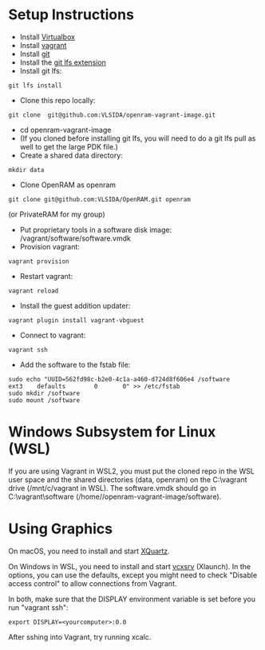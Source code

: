 # Setup Instructions #

* Install [Virtualbox](https://www.virtualbox.org/wiki/Downloads)
* Install [vagrant](https://www.vagrantup.com/)
* Install [git](https://git-scm.com/downloads)
* Install the [git lfs extension](https://git-lfs.github.com/)
* Install git lfs:
```
git lfs install
```
* Clone this repo locally:
```
git clone  git@github.com:VLSIDA/openram-vagrant-image.git
```
* cd openram-vagrant-image
* (If you cloned before installing git lfs, you will need to do a git lfs pull as well to get the large PDK file.)
* Create a shared data directory:
```
mkdir data
```
* Clone OpenRAM as openram
```
git clone git@github.com:VLSIDA/OpenRAM.git openram
```
(or PrivateRAM for my group)
* Put proprietary tools in a software disk image:
/vagrant/software/software.vmdk
* Provision vagrant:
```
vagrant provision
```
* Restart vagrant:
```
vagrant reload
```
* Install the guest addition updater:
```
vagrant plugin install vagrant-vbguest
```
* Connect to vagrant:
```
vagrant ssh
```
* Add the software to the fstab file:
```
sudo echo "UUID=562fd98c-b2e0-4c1a-a460-d724d8f606e4 /software       ext3    defaults        0       0" >> /etc/fstab
sudo mkdir /software
sudo mount /software
```

# Windows Subsystem for Linux (WSL) #
If you are using Vagrant in WSL2, you must put the cloned repo in
the WSL user space and the shared directories (data, openram)
on the C:\vagrant drive (/mnt/c/vagrant in WSL). The software.vmdk 
should go in C:\vagrant\software (/home/<user>/openram-vagrant-image/software).

# Using Graphics #

On macOS, you need to install and start [XQuartz](https://www.xquartz.org/).

On Windows in WSL, you need to install and start [vcxsrv](https://sourceforge.net/projects/vcxsrv/) (Xlaunch). In the options, you can use the defaults, except you might need to check "Disable access control" to allow connections from Vagrant.

In both, make sure that the DISPLAY environment variable is set before you run "vagrant ssh":
```
export DISPLAY=<yourcomputer>:0.0
```
After sshing into Vagrant, try running xcalc.
